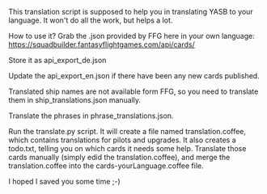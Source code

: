 This translation script is supposed to help you in translating YASB to your language. It won't do all the work, but helps a lot. 

How to use it?
Grab the .json provided by FFG here in your own language: https://squadbuilder.fantasyflightgames.com/api/cards/

Store it as api_export_de.json

Update the api_export_en.json if there have been any new cards published. 

Translated ship names are not available form FFG, so you need to translate them in ship_translations.json manually.

Translate the phrases in phrase_translations.json.

Run the translate.py script. It will create a file named translation.coffee, which contains translations for pilots and upgrades. It also creates a todo.txt, telling you on which cards it needs some help. Translate those cards manually (simply edid the translation.coffee), and merge the translation.coffee into the cards-yourLanguage.coffee file. 

I hoped I saved you some time ;-)